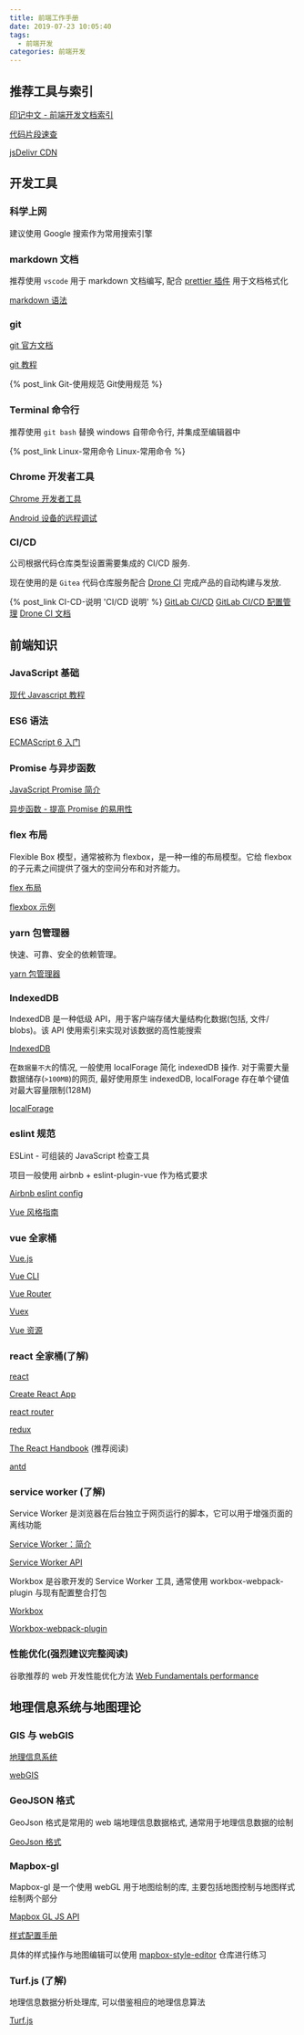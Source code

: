 ```yaml
---
title: 前端工作手册
date: 2019-07-23 10:05:40
tags:
  - 前端开发
categories: 前端开发
---
```


## 推荐工具与索引

[印记中文 - 前端开发文档索引](https://www.docschina.org)

[代码片段速查](https://devdocs.io/)

[jsDelivr CDN](https://www.jsdelivr.com/)

<!-- more -->

## 开发工具

### 科学上网

建议使用 Google 搜索作为常用搜索引擎

### markdown 文档

推荐使用 `vscode` 用于 markdown 文档编写, 配合 [prettier 插件](https://marketplace.visualstudio.com/items?itemName=esbenp.prettier-vscode) 用于文档格式化

[markdown 语法](https://www.jianshu.com/p/b03a8d7b1719)

### git

[git 官方文档](https://git-scm.com/book/zh/v2)

[git 教程](https://backlog.com/git-tutorial/cn/)

{% post_link Git-使用规范 Git使用规范 %}

### Terminal 命令行

推荐使用 `git bash` 替换 windows 自带命令行, 并集成至编辑器中

{% post_link Linux-常用命令 Linux-常用命令 %}

### Chrome 开发者工具

[Chrome 开发者工具](https://developers.google.com/web/tools/chrome-devtools/?hl=zh-cn)

[Android 设备的远程调试](https://developers.google.com/web/tools/chrome-devtools/remote-debugging/?hl=zh-cn)

### CI/CD

公司根据代码仓库类型设置需要集成的 CI/CD 服务.

现在使用的是 `Gitea` 代码仓库服务配合 [Drone CI](https://github.com/drone/drone) 完成产品的自动构建与发放.

{% post_link CI-CD-说明 'CI/CD 说明' %}
[GitLab CI/CD](https://docs.gitlab.com/ee/ci/)
[GitLab CI/CD 配置管理](https://blog.51cto.com/flyfish225/2156602)
[Drone CI 文档](https://docs.drone.io/)

## 前端知识

### JavaScript 基础

[现代 Javascript 教程](https://zh.javascript.info/)

### ES6 语法

[ECMAScript 6 入门](http://es6.ruanyifeng.com/)

### Promise 与异步函数

[JavaScript Promise 简介](https://developers.google.com/web/fundamentals/primers/promises?hl=zh-cn)

[异步函数 - 提高 Promise 的易用性](https://developers.google.com/web/fundamentals/primers/async-functions?hl=zh-cn)

### flex 布局

Flexible Box 模型，通常被称为 flexbox，是一种一维的布局模型。它给 flexbox 的子元素之间提供了强大的空间分布和对齐能力。

[flex 布局](https://developer.mozilla.org/zh-CN/docs/Web/CSS/CSS_Flexible_Box_Layout/Basic_Concepts_of_Flexbox)

[flexbox 示例](https://yoksel.github.io/flex-cheatsheet)

### yarn 包管理器

快速、可靠、安全的依赖管理。

[yarn 包管理器](https://yarnpkg.com/zh-Hant/)

### IndexedDB

IndexedDB 是一种低级 API，用于客户端存储大量结构化数据(包括, 文件/ blobs)。该 API 使用索引来实现对该数据的高性能搜索

[IndexedDB](https://developer.mozilla.org/zh-CN/docs/Web/API/IndexedDB_API)

在`数据量不大`的情况, 一般使用 localForage 简化 indexedDB 操作. 对于需要大量数据储存(`>100MB`)的网页, 最好使用原生 indexedDB, localForage 存在单个键值对最大容量限制(128M)

[localForage](http://localforage.docschina.org/)

### eslint 规范

ESLint - 可组装的 JavaScript 检查工具

项目一般使用 airbnb + eslint-plugin-vue 作为格式要求

[Airbnb eslint config](https://github.com/lin-123/javascript)

[Vue 风格指南](https://cn.vuejs.org/v2/style-guide/)

### vue 全家桶

[Vue.js](https://cn.vuejs.org/v2/guide/)

[Vue CLI](https://cli.vuejs.org/zh/)

[Vue Router](https://router.vuejs.org/zh/)

[Vuex](https://vuex.vuejs.org/zh/)

[Vue 资源](https://github.com/vuejs/awesome-vue)

### react 全家桶(了解)

[react](https://react.docschina.org/)

[Create React App](https://facebook.github.io/create-react-app/docs/getting-started)

[react router](https://reacttraining.com/react-router/web/guides/quick-start)

[redux](https://cn.redux.js.org/)

[The React Handbook](https://medium.freecodecamp.org/the-react-handbook-b71c27b0a795) (推荐阅读)

[antd](https://ant-design.gitee.io/index-cn)

### service worker (了解)

Service Worker 是浏览器在后台独立于网页运行的脚本，它可以用于增强页面的离线功能

[Service Worker：简介](https://developers.google.com/web/fundamentals/primers/service-workers/?hl=zh-cn)

[Service Worker API](https://developer.mozilla.org/zh-CN/docs/Web/API/Service_Worker_API)

Workbox 是谷歌开发的 Service Worker 工具, 通常使用 workbox-webpack-plugin 与现有配置整合打包

[Workbox](https://developers.google.com/web/tools/workbox/)

[Workbox-webpack-plugin](https://webpack.docschina.org/guides/progressive-web-application/)

### 性能优化(强烈建议完整阅读)

谷歌推荐的 web 开发性能优化方法 [Web Fundamentals performance](https://developers.google.com/web/fundamentals/performance/why-performance-matters/)

## 地理信息系统与地图理论

### GIS 与 webGIS

[地理信息系统](https://zh.wikipedia.org/wiki/地理信息系统)

[webGIS](http://enterprise.arcgis.com/zh-cn/server/latest/create-web-apps/windows/about-web-gis.htm)

### GeoJSON 格式

GeoJson 格式是常用的 web 端地理信息数据格式, 通常用于地理信息数据的绘制

[GeoJson 格式](https://www.oschina.net/translate/geojson-spec)

### Mapbox-gl

Mapbox-gl 是一个使用 webGL 用于地图绘制的库, 主要包括地图控制与地图样式绘制两个部分

[Mapbox GL JS API](https://docs.mapbox.com/mapbox-gl-js/api/)

[样式配置手册](https://docs.mapbox.com/mapbox-gl-js/style-spec/)

具体的样式操作与地图编辑可以使用 [mapbox-style-editor](https://gitlab.com/signp/mapbox-style-editor) 仓库进行练习

### Turf.js (了解)

地理信息数据分析处理库, 可以借鉴相应的地理信息算法

[Turf.js](https://github.com/Turfjs/turf)
